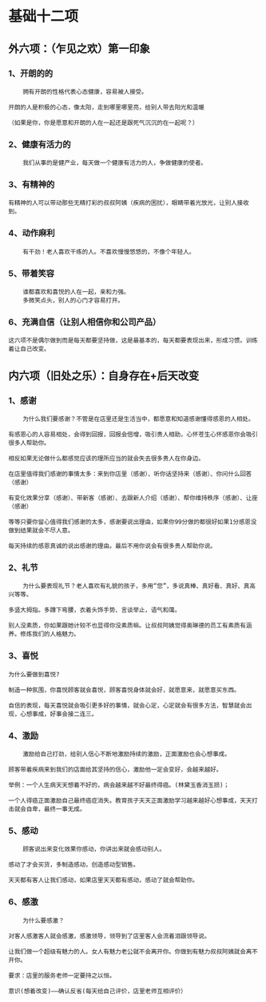 # **基础十二项**

## 外六项：（乍见之欢）第一印象

### 1、开朗的的
```text
    拥有开朗的性格代表心态健康，容易被人接受。
    
开朗的人是积极的心态，像太阳，走到哪里哪里亮，给别人带去阳光和温暖

（如果是你，你是愿意和开朗的人在一起还是跟死气沉沉的在一起呢？）
```

### 2、健康有活力的

```text
    我们从事的是健产业，每天做一个健康有活力的人，争做健康的使者。
```

### 3、有精神的

```text
有精神的人可以带动那些无精打彩的叔叔阿姨（疾病的困扰），眼睛带着光放光，让别人接收到。
```

### 4、动作麻利

```text
    有干劲！老人喜欢干练的人。不喜欢慢慢悠悠的，不像个年轻人。
```

### 5、带着笑容

```text
    谁都喜欢和喜悦的人在一起，亲和力强。
    多微笑点头，别人的心门才容易打开。
```

### 6、充满自信（让别人相信你和公司产品）

	这六项不是偶尔做到而是每天都要坚持做，这是最基本的，每天都要表现出来，形成习惯。训练着让自己改变。 

## 内六项（旧处之乐）：自身存在+后天改变

### 1、感谢

```text
	为什么我们要感谢？不管是在店里还是生活当中，都愿意和知道感谢懂得感恩的人相处。

有感恩心的人容易相处，会得到回报，回报会倍增，吸引贵人相助，心怀苍生心怀感恩你会吸引很多人帮助你。

相反如果无论做什么都感觉应该的理所应当的就会失去很多贵人在你身边。

在店里值得我们感谢的事情太多：来到你店里（感谢）、听你话坚持来（感谢）、你问什么回答（感谢）

有变化效果分享（感谢）、带新客（感谢）、去跟新人介绍（感谢）、帮你维持秩序（感谢）、让座（感谢）

等等只要你留心值得我们感谢的太多，感谢要说出理由，如果你99分做的都很好如果1分感恩没做到结果就会不尽人意。

每天持续的感恩真诚的说出感谢的理由。最后不用你说会有很多贵人帮助你说。
```

### 2、礼节

```text
    为什么要表现礼节？老人喜欢有礼貌的孩子，多用“您”，多说真棒、真好看、真好、真高兴等等。

多竖大拇指。多蹲下弯腰，衣着头饰手势、言谈举止，语气和蔼。

别人没素质，你如果跟她计较不也显得你没素质嘛。让叔叔阿姨觉得奥琳德的员工有素质有涵养。修炼我们的人格魅力。
```

### 3、喜悦
```text
为什么要做到喜悦?

制造一种氛围，你喜悦顾客就会喜悦，顾客喜悦身体就会好，就愿意来，就愿意买东西。

自信的表现，每天喜悦就会吸引更多好的事情，就会心定，心定就会有很多方法，智慧就会出现，心想事成，好事会接二连三。
```

### 4、激励
```text
    激励给自己打劲，给别人信心不断地激励持续的激励，正面激励也会心想事成。

顾客带着疾病来到我们的店面给其坚持的信心，激励他一定会变好，会越来越好。

举例：一个人生病天天想着不好的，病会越来越不好最终得癌。(林黛玉香消玉损)；

一个人得癌正面激励自己最终癌症消失。教育孩子天天正面激励学习越来越好心想事成，天天打击就会自卑，最终一事无成。
```

### 5、感动

```text
    顾客说出来变化效果你感动，你讲出来就会感动别人。
    
感动了才会买货，多制造感动，创造感动型销售。

天天都有客人让我们感动，如果店里天天都有感动，感动了就会帮助你。
```

### 6、感激
```text
    为什么要感激？

对客人感激客人就会感激，感激领导，领导到了店里客人会流着泪跟领导说。

让我们做一个超级有魅力的人。女人有魅力老公就不会离开你。你做到有魅力叔叔阿姨就会离不开你。

要求：店里的服务老师一定要持之以恒。

意识(想着改变)――确认反省(每天给自己评价，店里老师互相评价）
```






